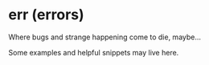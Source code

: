 # err (errors)
Where bugs and strange happening come to die, maybe...

Some examples and helpful snippets may live here.
